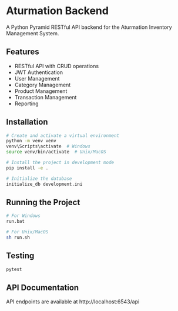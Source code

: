# Aturmation Backend

A Python Pyramid RESTful API backend for the Aturmation Inventory Management System.

## Features

- RESTful API with CRUD operations
- JWT Authentication
- User Management
- Category Management
- Product Management
- Transaction Management
- Reporting

## Installation

```bash
# Create and activate a virtual environment
python -m venv venv
venv\Scripts\activate  # Windows
source venv/bin/activate  # Unix/MacOS

# Install the project in development mode
pip install -e .

# Initialize the database
initialize_db development.ini
```

## Running the Project

```bash
# For Windows
run.bat

# For Unix/MacOS
sh run.sh
```

## Testing

```bash
pytest
```

## API Documentation

API endpoints are available at http://localhost:6543/api

